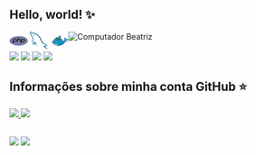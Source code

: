 ## Hello, world! ✨</strong>

<img src="https://raw.githubusercontent.com/MicaelliMedeiros/micaellimedeiros/master/image/computer-illustration.png" min-width="400px" max-width="400px" width="400px" align="right" alt="Computador Beatriz">
  <div>
   <img height="32" src="https://raw.githubusercontent.com/devicons/devicon/master/icons/php/php-original.svg">
    <img height="32" src="https://raw.githubusercontent.com/devicons/devicon/master/icons/mysql/mysql-original.svg"> 
    <img height="32" src="https://raw.githubusercontent.com/devicons/devicon/master/icons/docker/docker-original.svg">
    <img height="32" src="https://raw.githubusercontent.com/jmnote/z-icons/master/svg/python.svg">
    <img height="32" src="https://github.com/marwin1991/profile-technology-icons/assets/25181517/afcf1c98-544e-41fb-bf44-edba5e62809ag">
    <img height="32" src="https://user-images.githubusercontent.com/25181517/182884177-d48a8579-2cd0-447a-b9a6-ffc7cb02560e.png">
    <img height="32" src="https://user-images.githubusercontent.com/25181517/183896132-54262f2e-6d98-41e3-8888-e40ab5a17326.png">
 </div>
  
 ##  Informações sobre minha conta GitHub ⭐
<div>
  <a href="https://github.com/beatriz-andrade09">
  <img height="180em"  src="https://github-readme-stats.vercel.app/api/top-langs/?username=beatriz-andrade09&layout=compact&langs_count=7&theme=dracula"/>
  <img height="180em"  src="https://github-readme-stats.vercel.app/api?username=beatriz-andrade09&show_icons=true&theme=dracula&include_all_commits=true&count_private=true"/>
  </a>
</div>


  <br>
  <p>
  <a href="https://mail.google.com/mail/u/0/fs=1&tf=cm&source=mailto&to=Beatrizandrade1032@gmail.com"  target="_blank"  alt="Gmail">
  <img src="https://img.shields.io/badge/-Gmail-FF0000?style=flat-square&labelColor=FF0000&logo=gmail&logoColor=white" /></a>
 
  <a href="https://www.linkedin.com/in/beatriz-andrade-09478515b/" target="_blank" alt="Linkedin">
  <img src="https://img.shields.io/badge/-Linkedin-0e76a8?style=flat-square&logo=Linkedin&logoColor=white" /></a>
</p>

